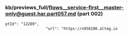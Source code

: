 ### kb/previews_full/flows__service-first__master-only@guest.har.part057.md (part 002)

```md
ptId": "12289",
                  "url": "https://n958200.alteg.io
```

```
